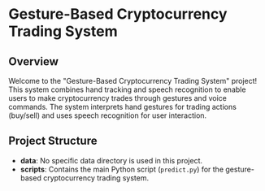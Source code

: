 # Gesture-Based Cryptocurrency Trading System

## Overview

Welcome to the "Gesture-Based Cryptocurrency Trading System" project! This system combines hand tracking and speech recognition to enable users to make cryptocurrency trades through gestures and voice commands. The system interprets hand gestures for trading actions (buy/sell) and uses speech recognition for user interaction.

## Project Structure

- **data**: No specific data directory is used in this project.
- **scripts**: Contains the main Python script (`predict.py`) for the gesture-based cryptocurrency trading system.
